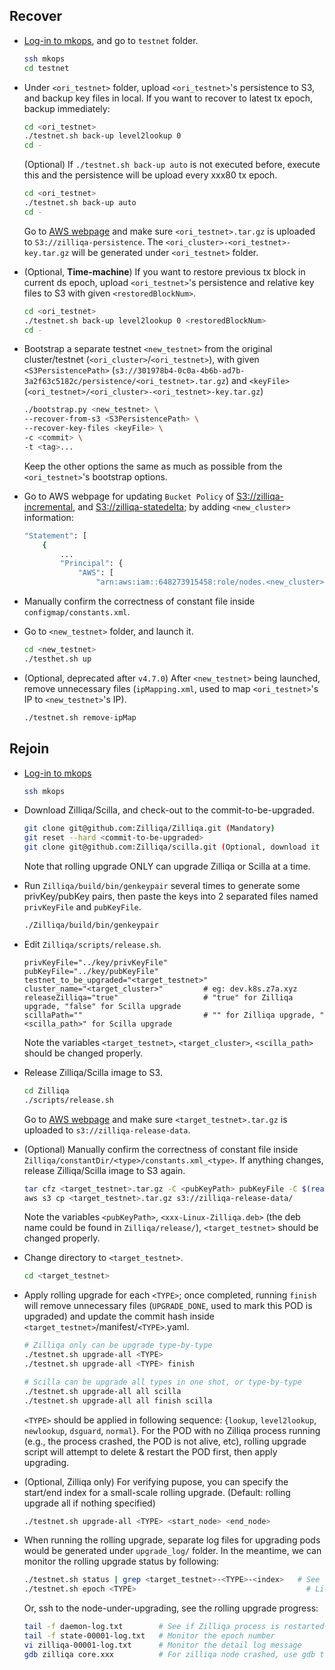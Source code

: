 ## Recover

- [Log-in to mkops](https://docs.google.com/document/d/1SMnflWGmGQGc3qJOOlGtq-85eBYuyQUg1fjkZlcSIKo/edit), and go to `testnet` folder.

  ```bash
  ssh mkops
  cd testnet
  ```

- Under `<ori_testnet>` folder, upload `<ori_testnet>`'s persistence to S3, and backup key files in local.
  If you want to recover to latest tx epoch, backup immediately:

  ```bash
  cd <ori_testnet>
  ./testnet.sh back-up level2lookup 0
  cd -
  ```

  (Optional) If `./testnet.sh back-up auto` is not executed before, execute this and the persistence will be upload every xxx80 tx epoch.

  ```bash
  cd <ori_testnet>
  ./testnet.sh back-up auto
  cd -
  ```

  Go to [AWS webpage](https://s3.console.aws.amazon.com/s3/buckets/zilliqa-persistence/?region=ap-southeast-1&tab=overview) and make sure `<ori_testnet>.tar.gz` is uploaded to `S3://zilliqa-persistence`.
  The `<ori_cluster>-<ori_testnet>-key.tar.gz` will be generated under `<ori_testnet>` folder.

- (Optional, **Time-machine**) If you want to restore previous tx block in current ds epoch, upload `<ori_testnet>`'s persistence and relative key files to S3 with given `<restoredBlockNum>`.

  ```bash
  cd <ori_testnet>
  ./testnet.sh back-up level2lookup 0 <restoredBlockNum>
  cd -
  ```

- Bootstrap a separate testnet `<new_testnet>` from the original cluster/testnet (`<ori_cluster>`/`<ori_testnet>`), with given `<S3PersistencePath>` (`s3://301978b4-0c0a-4b6b-ad7b-3a2f63c5182c/persistence/<ori_testnet>.tar.gz`) and `<keyFile>` (`<ori_testnet>/<ori_cluster>-<ori_testnet>-key.tar.gz`)

  ```bash
  ./bootstrap.py <new_testnet> \
  --recover-from-s3 <S3PersistencePath> \
  --recover-key-files <keyFile> \
  -c <commit> \
  -t <tag>...
  ```

  Keep the other options the same as much as possible from the `<ori_testnet>`'s bootstrap options.

- Go to AWS webpage for updating `Bucket Policy` of [S3://zilliqa-incremental](https://s3.console.aws.amazon.com/s3/buckets/zilliqa-incremental/?region=ap-southeast-1&tab=permissions), and [S3://zilliqa-statedelta](https://s3.console.aws.amazon.com/s3/buckets/zilliqa-statedelta/?region=ap-southeast-1&tab=permissions); by adding `<new_cluster>` information:

    ```bash
    "Statement": [
        {
            ...
            "Principal": {
                "AWS": [
                    "arn:aws:iam::648273915458:role/nodes.<new_cluster>"
    ```

- Manually confirm the correctness of constant file inside `configmap/constants.xml`.

- Go to `<new_testnet>` folder, and launch it.

  ```bash
  cd <new_testnet>
  ./testhet.sh up
  ```

- (Optional, deprecated after `v4.7.0`) After `<new_testnet>` being launched, remove unnecessary files (`ipMapping.xml`, used to map `<ori_testnet>`'s IP to `<new_testnet>`'s IP).

  ```bash
  ./testnet.sh remove-ipMap
  ```

## Rejoin

- [Log-in to mkops](https://docs.google.com/document/d/1SMnflWGmGQGc3qJOOlGtq-85eBYuyQUg1fjkZlcSIKo/edit)

  ```bash
  ssh mkops
  ```

- Download Zilliqa/Scilla, and check-out to the commit-to-be-upgraded.

  ```bash
  git clone git@github.com:Zilliqa/Zilliqa.git (Mandatory)
  git reset --hard <commit-to-be-upgraded>
  git clone git@github.com:Zilliqa/scilla.git (Optional, download it ONLY when you want to upgrade Scilla)
  ```

  Note that rolling upgrade ONLY can upgrade Zilliqa or Scilla at a time.

- Run `Zilliqa/build/bin/genkeypair` several times to generate some privKey/pubKey pairs, then paste the keys into 2 separated files named `privKeyFile` and `pubKeyFile`.

  ```bash
  ./Zilliqa/build/bin/genkeypair
  ```

- Edit `Zilliqa/scripts/release.sh`.

  ```console
  privKeyFile="../key/privKeyFile"
  pubKeyFile="../key/pubKeyFile"
  testnet_to_be_upgraded="<target_testnet>"
  cluster_name="<target_cluster>"         # eg: dev.k8s.z7a.xyz
  releaseZilliqa="true"                   # "true" for Zilliqa upgrade, "false" for Scilla upgrade
  scillaPath=""                           # "" for Zilliqa upgrade, "<scilla_path>" for Scilla upgrade
  ```

  Note the variables `<target_testnet>`, `<target_cluster>`, `<scilla_path>` should be changed properly.

- Release Zilliqa/Scilla image to S3.

  ```bash
  cd Zilliqa
  ./scripts/release.sh
  ```

  Go to [AWS webpage](https://s3.console.aws.amazon.com/s3/buckets/zilliqa-release-data/?region=ap-southeast-1&tab=overview) and make sure `<target_testnet>.tar.gz` is uploaded to `s3://zilliqa-release-data`.

- (Optional) Manually confirm the correctness of constant file inside `Zilliqa/constantDir/<type>/constants.xml_<type>`. If anything changes, release Zilliqa/Scilla image to S3 again.

  ```bash
  tar cfz <target_testnet>.tar.gz -C <pubKeyPath> pubKeyFile -C $(realpath ./scripts) miner_info.py -C $(realpath ./scripts) auto_back_up.py -C $(realpath ./scripts) downloadIncrDB.py -C $(realpath ./scripts) download_and_verify.sh -C $(realpath ./scripts) fetchHistorical.py -C $(realpath ./scripts) fetchHistorical.sh -C $(realpath ./scripts) uploadIncrDB.py -C $(realpath ./tests/Zilliqa) daemon_restart.py -C $(realpath release) VERSION -C $(realpath constantsDir) constants.xml -C $(realpath constantsDir/l) constants.xml_lookup -C $(realpath release) <xxx-Linux-Zilliqa.deb> -C $(realpath constantsDir/l2) constants.xml_level2lookup -C $(realpath constantsDir/n) constants.xml_newlookup
  aws s3 cp <target_testnet>.tar.gz s3://zilliqa-release-data/
  ```

  Note the variables `<pubKeyPath>`, `<xxx-Linux-Zilliqa.deb>` (the deb name could be found in `Zilliqa/release/`), `<target_testnet>` should be changed properly.

- Change directory to `<target_testnet>`.

  ```bash
  cd <target_testnet>
  ```

- Apply rolling upgrade for each `<TYPE>`; once completed, running `finish` will remove unnecessary files (`UPGRADE_DONE`, used to mark this POD is upgraded) and update the commit hash inside `<target_testnet>`/manifest/`<TYPE>`.yaml.

  ```bash
  # Zilliqa only can be upgrade type-by-type
  ./testnet.sh upgrade-all <TYPE>
  ./testnet.sh upgrade-all <TYPE> finish

  # Scilla can be upgrade all types in one shot, or type-by-type
  ./testnet.sh upgrade-all all scilla
  ./testnet.sh upgrade-all all finish scilla
  ```

  `<TYPE>` should be applied in following sequence: {`lookup`, `level2lookup`, `newlookup`, `dsguard`, `normal`}.
  For the POD with no Zilliqa process running (e.g., the process crashed, the POD is not alive, etc), rolling upgrade script will attempt to delete & restart the POD first, then apply upgrading.

- (Optional, Zilliqa only) For verifying pupose, you can specify the start/end index for a small-scale rolling upgrade. (Default: rolling upgrade all if nothing specified)

  ```bash
  ./testnet.sh upgrade-all <TYPE> <start_node> <end_node>
  ```

- When running the rolling upgrade, separate log files for upgrading pods would be generated under `upgrade_log/` folder. In the meantime, we can monitor the rolling upgrade status by following:

  ```bash
  ./testnet.sh status | grep <target_testnet>-<TYPE>-<index>   # See if this POD is alive
  ./testnet.sh epoch <TYPE>                                      # List the epoch number of every <TYPE> nodes
  ```

  Or, ssh to the node-under-upgrading, see the rolling upgrade progress:

  ```bash
  tail -f daemon-log.txt        # See if Zilliqa process is restarted successfully
  tail -f state-00001-log.txt   # Monitor the epoch number
  vi zilliqa-00001-log.txt      # Monitor the detail log message
  gdb zilliqa core.xxx          # For zilliqa node crashed, use gdb to debug
  ```
